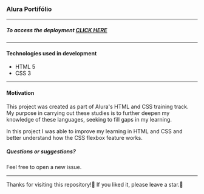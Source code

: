 
### Alura Portifólio
----------
##### To access the deployment [CLICK HERE](https://alura-portifolio-marcos-vcs.vercel.app/)
----------
#### Technologies used in development
- HTML 5
- CSS 3
----------
#### Motivation
This project was created as part of Alura's HTML and CSS training track. My purpose in carrying out these studies is to further deepen my knowledge of these languages, seeking to fill gaps in my learning.

In this project I was able to improve my learning in HTML and CSS and better understand how the CSS flexbox feature works.

##### Questions or suggestions?
Feel free to open a new issue.

----------
Thanks for visiting this repository!💖 If you liked it, please leave a star.🌟
